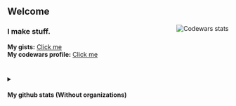 ## Welcome
<p>
  <a target="_blank" href="https://www.codewars.com/users/8dcc">
    <img align="right" src="https://www.codewars.com/users/8dcc/badges/small" alt="Codewars stats">
  </a>
</p>

### I make stuff.
**My gists:** [Click me](https://gist.github.com/8dcc)  
**My codewars profile:** [Click me](https://www.codewars.com/users/8dcc)

#
<details>
    <summary><h4>My github stats (Without organizations)</h4></summary>
        <br>
        <div align="center">
            <a target="_blank" href="https://github.com/8dcc">
                <img height="165em" src="https://github-readme-stats.vercel.app/api?username=8dcc&show_icons=true&include_all_commits=true&count_private=true&title_color=eceff4&text_color=eceff4&bg_color=2e3440" alt="My stats">
                <img height="165em" src="http://github-readme-streak-stats.herokuapp.com/?user=8dcc&theme=react" alt="My current streak">
                <!-- <img height="200em" src="https://github-profile-summary-cards.vercel.app/api/cards/productive-time?username=8dcc&theme=nord_dark" alt="My languages stats"> -->
                <!-- <img width="100%" src="https://activity-graph.herokuapp.com/graph?username=8dcc&theme=github&bg_color=20232a&line=2d4854&point=56bcd9&color=ffffff" alt="My activity graph"> -->
                <img height="191em" src="https://github-readme-stats.vercel.app/api/top-langs/?username=8dcc&layout=compact&theme=react&hide=css,html&langs_count=8" alt="My top languages">
            </a>
        </div>
</details>
